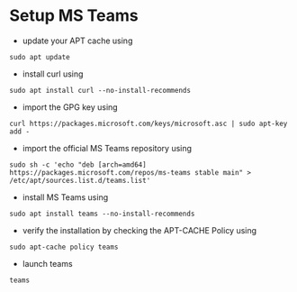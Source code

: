 # Setup MS Teams

* update your APT cache using
```
sudo apt update
```

* install curl using
```
sudo apt install curl --no-install-recommends
```

* import the GPG key using
```
curl https://packages.microsoft.com/keys/microsoft.asc | sudo apt-key add -
```

* import the official MS Teams repository using
```
sudo sh -c 'echo "deb [arch=amd64] https://packages.microsoft.com/repos/ms-teams stable main" > /etc/apt/sources.list.d/teams.list'
```

* install MS Teams using
```
sudo apt install teams --no-install-recommends
```

* verify the installation by checking the APT-CACHE Policy using
```
sudo apt-cache policy teams
```

* launch teams
```
teams
```
